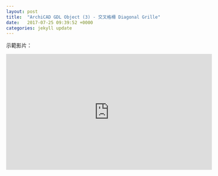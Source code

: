 ```yaml
---
layout: post
title:  "ArchiCAD GDL Object (3) - 交叉格柵 Diagonal Grille"
date:   2017-07-25 09:39:52 +0000
categories: jekyll update
---
```



示範影片：
<iframe width="560" height="315" src="https://www.youtube.com/embed/GpmA6hq6i4M" frameborder="0" allowfullscreen></iframe>




[帶路雞Pro-App-Store]: https://appsto.re/tw/kp-Sfb.i
[帶路雞-App-Store]: https://appsto.re/tw/amD6eb.i


